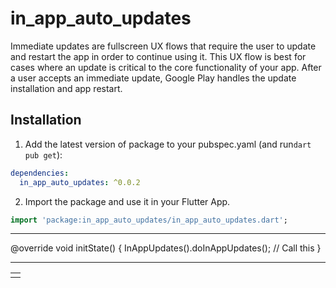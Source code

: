 # in_app_auto_updates

Immediate updates are fullscreen UX flows that require the user to update and restart the app in order to continue using it. This UX flow is best for cases where an update is critical to the core functionality of your app. After a user accepts an immediate update, Google Play handles the update installation and app restart.
## Installation

1. Add the latest version of package to your pubspec.yaml (and run`dart pub get`):
```yaml
dependencies:
  in_app_auto_updates: ^0.0.2
```
2. Import the package and use it in your Flutter App.
```dart
import 'package:in_app_auto_updates/in_app_auto_updates.dart';
```

<hr>

@override
void initState() {
    InAppUpdates().doInAppUpdates(); // Call this
}
<hr>

<table>
<tr>
<td>
<img  src="https://developer.android.com/static/images/app-bundle/immediate_flow.png"  alt="">
</td>
</tr>
</table>

